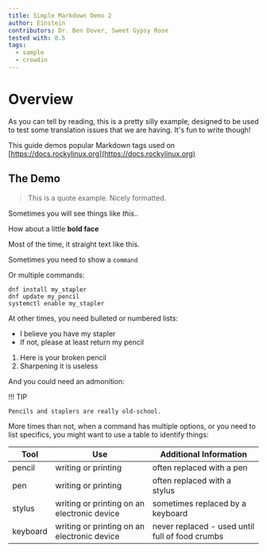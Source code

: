 ```yaml
---
title: Simple Markdown Demo 2
author: Einstein
contributors: Dr. Ben Dover, Sweet Gypsy Rose
tested with: 8.5
tags:
  - sample
  - crowdin
---
```


# Overview

As you can tell by reading, this is a pretty silly example, designed to be used to test some translation issues that we are having. It's fun to write though!

This guide demos popular Markdown tags used on [https://docs.rockylinux.org](https://docs.rockylinux.org)

## The Demo

> This is a quote example. Nicely formatted.

Sometimes you will see things like _this_..

How about a little **bold face**

Most of the time, it straight text like this.

Sometimes you need to show a `command`

Or multiple commands:

```
dnf install my_stapler
dnf update my_pencil
systemctl enable my_stapler
```

At other times, you need bulleted or numbered lists:

- I believe you have my stapler
- If not, please at least return my pencil

1. Here is your broken pencil
2. Sharpening it is useless

And you could need an admonition:

!!! TIP

    Pencils and staplers are really old-school.

More times than not, when a command has multiple options, or you need to list specifics, you might want to use a table to identify things:

|  Tool    |   Use               |   Additional Information                                  |
|----------|---------------------|-----------------------------------------------------------|
| pencil   | writing or printing | often replaced with a pen                                 |
| pen      | writing or printing | often replaced with a stylus                              |
| stylus   | writing or printing on an electronic device | sometimes replaced by a keyboard  |
| keyboard | writing or printing on an electronic device | never replaced - used until full of food crumbs |
